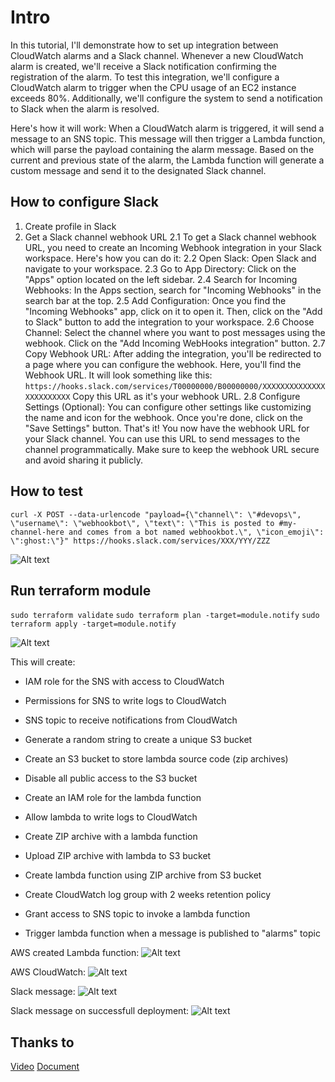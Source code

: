 # Intro

In this tutorial, I'll demonstrate how to set up integration between CloudWatch alarms and a Slack channel. Whenever a new CloudWatch alarm is created, we'll receive a Slack notification confirming the registration of the alarm. To test this integration, we'll configure a CloudWatch alarm to trigger when the CPU usage of an EC2 instance exceeds 80%. Additionally, we'll configure the system to send a notification to Slack when the alarm is resolved.

Here's how it will work: When a CloudWatch alarm is triggered, it will send a message to an SNS topic. This message will then trigger a Lambda function, which will parse the payload containing the alarm message. Based on the current and previous state of the alarm, the Lambda function will generate a custom message and send it to the designated Slack channel.

## How to configure Slack

1. Create profile in Slack
2. Get a Slack channel webhook URL
2.1 To get a Slack channel webhook URL, you need to create an Incoming Webhook integration in your Slack workspace. Here's how you can do it:
2.2 Open Slack:
Open Slack and navigate to your workspace.
2.3 Go to App Directory:
Click on the "Apps" option located on the left sidebar.
2.4 Search for Incoming Webhooks:
In the Apps section, search for "Incoming Webhooks" in the search bar at the top.
2.5 Add Configuration:
Once you find the "Incoming Webhooks" app, click on it to open it. Then, click on the "Add to Slack" button to add the integration to your workspace.
2.6 Choose Channel:
Select the channel where you want to post messages using the webhook. Click on the "Add Incoming WebHooks integration" button.
2.7 Copy Webhook URL:
After adding the integration, you'll be redirected to a page where you can configure the webhook. Here, you'll find the Webhook URL. It will look something like this:
```https://hooks.slack.com/services/T00000000/B00000000/XXXXXXXXXXXXXXXXXXXXXXXX```
Copy this URL as it's your webhook URL.
2.8 Configure Settings (Optional):
You can configure other settings like customizing the name and icon for the webhook. Once you're done, click on the "Save Settings" button.
That's it! You now have the webhook URL for your Slack channel. You can use this URL to send messages to the channel programmatically. Make sure to keep the webhook URL secure and avoid sharing it publicly.

## How to test

```curl -X POST --data-urlencode "payload={\"channel\": \"#devops\", \"username\": \"webhookbot\", \"text\": \"This is posted to #my-channel-here and comes from a bot named webhookbot.\", \"icon_emoji\": \":ghost:\"}" https://hooks.slack.com/services/XXX/YYY/ZZZ```

![Alt text](/images/slack_channel.png)

## Run terraform module

```sudo terraform validate```
```sudo terraform plan -target=module.notify```
```sudo terraform apply -target=module.notify```

![Alt text](/images/chatops.gif)

This will create:
* IAM role for the SNS with access to CloudWatch

* Permissions for SNS to write logs to CloudWatch

* SNS topic to receive notifications from CloudWatch

* Generate a random string to create a unique S3 bucket

* Create an S3 bucket to store lambda source code (zip archives)

* Disable all public access to the S3 bucket

* Create an IAM role for the lambda function

* Allow lambda to write logs to CloudWatch

* Create ZIP archive with a lambda function

* Upload ZIP archive with lambda to S3 bucket

* Create lambda function using ZIP archive from S3 bucket

* Create CloudWatch log group with 2 weeks retention policy

* Grant access to SNS topic to invoke a lambda function

* Trigger lambda function when a message is published to "alarms" topic

AWS created Lambda function:
![Alt text](/images/aws_lambda.png)

AWS CloudWatch:
![Alt text](/images/aws_cloudwatch.png)

Slack message:
![Alt text](/images/slack_message.png)

Slack message on successfull deployment:
![Alt text](/images/tommy_meow.png)

## Thanks to

[Video](https://www.youtube.com/watch?v=ox_HJ8w7FPI)
[Document](https://antonputra.com/amazon/send-aws-cloudwatch-alarms-to-slack/)
